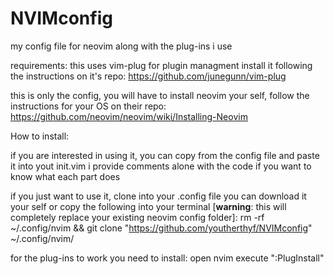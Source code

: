 # NVIMconfig
my config file for neovim along with the plug-ins i use

requirements:
this uses vim-plug for plugin managment
install it following the instructions on it's repo:
 https://github.com/junegunn/vim-plug

this is only the config, you will have to install neovim your self, follow the instructions for your OS on their repo:
 https://github.com/neovim/neovim/wiki/Installing-Neovim



How to install:

if you are interested in using it, you can copy from the config file and paste it into yout init.vim
i provide comments alone with the code if you want to know what each part does

if you just want to use it, clone into your .config file
you can download it your self or copy the following into your terminal [**warning**: this will completely replace your existing neovim config folder]: 
 rm -rf ~/.config/nvim && git clone "https://github.com/youtherthyf/NVIMconfig" ~/.config/nvim/

for the plug-ins to work you need to install:
open nvim
execute ":PlugInstall"
